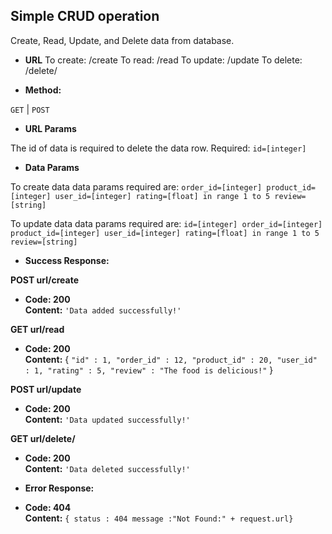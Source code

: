 **Simple CRUD operation**
----
Create, Read, Update, and Delete data from database.

* **URL**
To create: /create
To read: /read
To update: /update
To delete: /delete/<id>
	
* **Method:**

`GET` | `POST`

* **URL Params**

The id of data is required to delete the data row.
Required:
`id=[integer]`

* **Data Params**

To create data data params required are:
`order_id=[integer]
product_id=[integer]
user_id=[integer]
rating=[float] in range 1 to 5
review=[string]`


To update data data params required are:
`id=[integer]
order_id=[integer]
product_id=[integer]
user_id=[integer]
rating=[float] in range 1 to 5
review=[string]`

* **Success Response:**

**POST url/create**

  * **Code: 200** <br />
    **Content:** `'Data added successfully!'`

**GET url/read**

* **Code: 200** <br />
  **Content:**
{
    `"id" : 1,
    "order_id" : 12,
    "product_id" : 20,
    "user_id" : 1,
    "rating" : 5,
    "review" : "The food is delicious!"`
}

**POST url/update**


  * **Code: 200** <br />
    **Content:** `'Data updated successfully!'`


**GET url/delete/<id>**


  * **Code: 200** <br />
    **Content:** `'Data deleted successfully!'`
    
* **Error Response:**

* **Code: 404** <br />
  **Content:** `{ status : 404
           message :"Not Found:" + request.url}`
